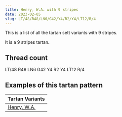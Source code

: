 ```yaml
---
title: Henry, W.A. with 9 stripes
date: 2023-02-05
slug: LT/48/R48/LN6/G42/Y4/R2/Y4/LT12/R/4
---
```

This is a list of all the tartan sett variants with 9 stripes.

It is a 9 stripes tartan.


## Thread count
LT/48 R48 LN6 G42 Y4 R2 Y4 LT12 R/4

## Examples of this tartan pattern

| Tartan Variants |
|---------------|
| [Henry, W.A.](/variants/lt/48/r48/ln6/g42/y4/r2/y4/lt12/r/4-g008000-lne0e0e0-lt806050-rc00000-yf0c000)||
